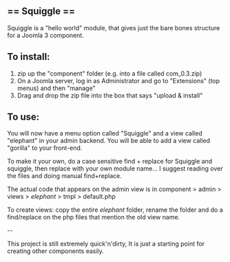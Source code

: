 
## == Squiggle == 

Squiggle is a "hello world" module, that gives just the bare bones structure for a Joomla 3 component. 


## To install: 
1. zip up the "component" folder (e.g. into a file called com_0.3.zip)
2. On a Joomla server, log in as Administrator and go to "Extensions" (top menus) and then "manage" 
3. Drag and drop the zip file into the box that says "upload & install" 

## To use: 

You will now have a menu option called "Squiggle" and a view called "elephant" in your admin backend. 
You will be able to add a view called "gorilla" to your front-end. 

To make it your own, do a case sensitive find + replace for Squiggle and squiggle, then replace with your own module name... 
I suggest reading over the files and doing manual find+replace. 

The actual code that appears on the admin view is in component > admin > views > *elephant* > tmpl > default.php

To create views: copy the entire *elephant* folder, rename the folder and do a find/replace on the php files that mention the old view name. 

--

This project is still extremely quick'n'dirty, It is just a starting point for creating other components easily.
